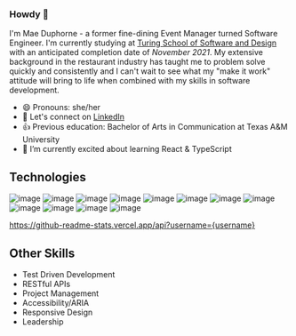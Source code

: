 ### Howdy 🤠

I'm Mae Duphorne - a former fine-dining Event Manager turned Software Engineer. I'm currently studying at [Turing School of Software and Design](https://turing.edu/) with an anticipated completion date of _November 2021_. My extensive background in the restaurant industry has taught me to problem solve quickly and consistently and I can't wait to see what my "make it work" attitude will bring to life when combined with my skills in software development.  

- 😄 Pronouns: she/her
- 💬 Let's connect on [LinkedIn](https://www.linkedin.com/in/maeduphorne/)
- 👍 Previous education: Bachelor of Arts in Communication at Texas A&M University
- 🌱 I’m currently excited about learning React & TypeScript

## Technologies
![image](https://img.shields.io/badge/JavaScript-323330?style=for-the-badge&logo=javascript&logoColor=F7DF1E)
![image](https://img.shields.io/badge/React-20232A?style=for-the-badge&logo=react&logoColor=61DAFB)
![image](https://img.shields.io/badge/HTML5-E34F26?style=for-the-badge&logo=html5&logoColor=white)
![image](https://img.shields.io/badge/CSS3-1572B6?style=for-the-badge&logo=css3&logoColor=white)
![image](https://img.shields.io/badge/React_Router-CA4245?style=for-the-badge&logo=react-router&logoColor=white)
![image](https://img.shields.io/badge/Sass-CC6699?style=for-the-badge&logo=sass&logoColor=white)
![image](https://img.shields.io/badge/npm-CB3837?style=for-the-badge&logo=npm&logoColor=white)
![image](https://img.shields.io/badge/Express.js-000000?style=for-the-badge&logo=express&logoColor=white)
![image](https://img.shields.io/badge/Markdown-000000?style=for-the-badge&logo=markdown&logoColor=white)
![image](https://img.shields.io/badge/Cypress-17202C?style=for-the-badge&logo=cypress&logoColor=white)
![image](https://img.shields.io/badge/Chart.js-FF6384?style=for-the-badge&logo=chartdotjs&logoColor=white)
![image](https://img.shields.io/badge/Mocha-8D6748?style=for-the-badge&logo=Mocha&logoColor=white)


https://github-readme-stats.vercel.app/api?username={username}


## Other Skills
- Test Driven Development
- RESTful APIs
- Project Management
- Accessibility/ARIA
- Responsive Design
- Leadership
